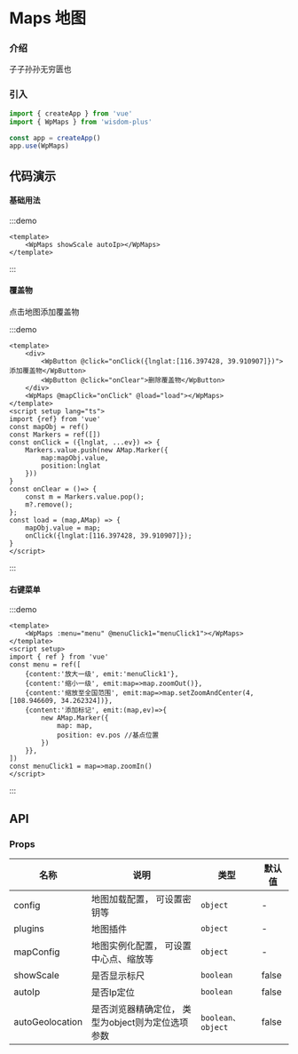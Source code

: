 # Maps 地图

### 介绍

子子孙孙无穷匮也

### 引入

```js
import { createApp } from 'vue'
import { WpMaps } from 'wisdom-plus'

const app = createApp()
app.use(WpMaps)
```

## 代码演示

#### 基础用法

:::demo
```vue
<template>
    <WpMaps showScale autoIp></WpMaps>
</template>
```
:::

#### 覆盖物

点击地图添加覆盖物

:::demo

```vue
<template>
    <div>
        <WpButton @click="onClick({lnglat:[116.397428, 39.910907]})">添加覆盖物</WpButton>
        <WpButton @click="onClear">删除覆盖物</WpButton>
    </div>
    <WpMaps @mapClick="onClick" @load="load"></WpMaps>
</template>
<script setup lang="ts">
import {ref} from 'vue'
const mapObj = ref()
const Markers = ref([])
const onClick = ({lnglat, ...ev}) => {
    Markers.value.push(new AMap.Marker({
        map:mapObj.value,
        position:lnglat
    }))
}
const onClear = ()=> {
    const m = Markers.value.pop();
    m?.remove();
};
const load = (map,AMap) => {
    mapObj.value = map;
    onClick({lnglat:[116.397428, 39.910907]});
}
</script>
```
:::



#### 右键菜单

:::demo
```vue
<template>
    <WpMaps :menu="menu" @menuClick1="menuClick1"></WpMaps>
</template>
<script setup>
import { ref } from 'vue'
const menu = ref([
    {content:'放大一级', emit:'menuClick1'},
    {content:'缩小一级', emit:map=>map.zoomOut()},
    {content:'缩放至全国范围', emit:map=>map.setZoomAndCenter(4, [108.946609, 34.262324])},
    {content:'添加标记', emit:(map,ev)=>{
        new AMap.Marker({
            map: map,
            position: ev.pos //基点位置
        })
    }},
])
const menuClick1 = map=>map.zoomIn()
</script>
```
:::

## API

### Props

| 名称 | 说明                           | 类型                | 默认值   |
| ------- |------------------------------|-------------------|-------|
| config | 地图加载配置， 可设置密钥等               | `object`          | -     |
| plugins | 地图插件                         | `object`          | -     |
| mapConfig | 地图实例化配置， 可设置中心点、缩放等          | `object`          | -     |
| showScale | 是否显示标尺                       | `boolean`         | false |
| autoIp | 是否Ip定位                       | `boolean`         | false |
| autoGeolocation | 是否浏览器精确定位， 类型为object则为定位选项参数 | `boolean、object ` | false |

